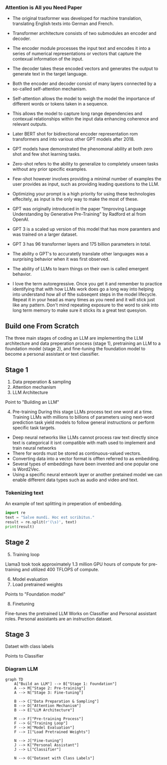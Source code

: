 ### Attention is All you Need Paper
- The original trasformer was developed for machine translation, translating English texts into German and French. 
- Transformer architecture consists of two submodules an encoder and decoder. 
- The encoder module processes the input text and encodes it into a series of numerical representations or vectors that capture the contexual information of the input.
- The decoder takes these encoded vectors and generates the output to generate text in the target language.
- Both the encoder and decoder consist of many layers connected by a so-called self-attention mechanism.
- Self-attention allows the model to weigh the model the importance of different words or tokens taken in a sequence.
- This allows the model to capture long range dependencies and contexual relationships within the input data enhancing coherence and relevant outputs.
- Later BERT shot for bidirectional encoder representation rom transformers and into various other GPT models after 2018.
- GPT models have demonstrated the phenomonal ability at both zero shot and few shot learning tasks. 
- Zero-shot refers to the ability to generalize to completely unseen tasks without any prior specific examples.
- Few-shot however involves providing a minimal number of examples the user provides as input, such as providing leading questions to the LLM.
- Optimizing your prompt is a high priority for using these technologies effecitely, as input is the only way to make the most of these.
- GPT was originally introduced in the paper "Improving Language Understanding by Generative Pre-Training" by Radford et al from OpenAI.
- GPT 3 is a scaled up version of this model that has more paramters and was trained on a larger dataset.
- GPT 3 has 96 transformer layers and 175 billion parameters in total.
- The ability o GPT's to accuratetly translate other languages was a surprising behavior when it was first observed.
- The ability of LLMs to learn things on their own is called emergent behavior. 

- I love the term autoregressive. Once you get it and remember to practice identifying that with how LLMs work does go a long way into helping into understand how all of fthe subseqent steps in the model lifecycle.
Repeat it in your head as many times as you need and it will stick just like any pattern. Don't mind repeating exposure to the word to sink into long term memory to make sure it sticks its a great test quesyion.

## Build one From Scratch
The three main stages of coding an LLM are implementing the LLM architecture and data preperation process
(stage 1), pretraining an LLM to a foundation model (stage 2), and fine-tuning the foundation
model to become a personal assistant or text classifier. 

## Stage 1
1. Data preperation & sampling
2. Attention  mechanism
3. LLM Architecture

Point to "Building an LLM"

4. Pre-training
During this stage LLMs process text one word at a time. Training LLMs with 
millions to billions of parameters using next-word prediction task yield models to follow general instructions or perform specific 
task targets.

- Deep neural networks like LLMs cannot process raw text 
directly since text is categorical it isnt compatible with math used to implement and train neural networks
- There for words must be stored as continuous-valued vectors.
- Converting data into a vector format is offten referred to as embedding.
- Several types of embeddings have been invented and one popular one is Word2Vec.
- Using a specific neural entwork layer or another pretained model we can enable different data types such as audio and video and text.

### Tokenizing text

An example of text splitting in preperation of embedding.

```python
import re
text = "Salve mundi. Hoc est scribitus."
result = re.split(r'(\s)', text)
print(result)
```

## Stage 2
5. Training loop

Llama3 took took approximately 1.3 million GPU hours of compute for pre-training and utilized 400 TFLOPS of compute.

6. Model evaluation
7. Load pretrained weights

Points to "Foundation model"

8. Finetuning

Fine-tunes the pretrained LLM
Works on Classifier and Personal assistant roles. Personal assistants are an instruction dataset.

## Stage 3
Dataet with class labels

Points to Classifier

### Diagram LLM
```mermaid
graph TD
    A["Build an LLM"] --> B["Stage 1: Foundation"]
    A --> M["Stage 2: Pre-training"]
    A --> N["Stage 3: Fine-tuning"]

    B --> C["Data Preparation & Sampling"]
    B --> D["Attention Mechanism"]
    B --> E["LLM Architecture"]

    M --> F["Pre-training Process"]
    F --> G["Training Loop"]
    F --> H["Model Evaluation"]
    F --> I["Load Pretrained Weights"]

    N --> J["Fine-tuning"]
    J --> K["Personal Assistant"]
    J --> L["Classifier"]

    N --> O["Dataset with Class Labels"]
```
